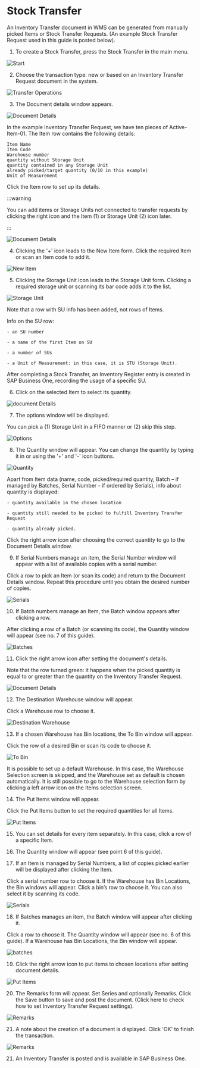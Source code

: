 # Stock Transfer

An Inventory Transfer document in WMS can be generated from manually picked Items or Stock Transfer Requests. (An example Stock Transfer Request used in this guide is posted below).

1. To create a Stock Transfer, press the Stock Transfer in the main menu.

  ![Start](./media/WMS-StockTransfer.png)

2. Choose the transaction type: new or based on an Inventory Transfer Request document in the system.

  ![Transfer Operations](./media/TransferOperations.png)

3. The Document details window appears.

  ![Document Details](./media/StockTransReq.png)

  In the example Inventory Transfer Request, we have ten pieces of Active-Item-01. The Item row contains the following details:

    Item Name
    Item Code
    Warehouse number
    quantity without Storage Unit
    quantity contained in any Storage Unit
    already picked/target quantity (0/10 in this example)
    Unit of Measurement

  Click the Item row to set up its details.

  :::warning

  You can add items or Storage Units not connected to transfer requests by clicking the right icon and the Item (1) or Storage Unit (2) icon later.

  :::

  ![Document Details](./media/StockTransReq2.png)

4. Clicking the '+' icon leads to the New Item form. Click the required Item or scan an Item code to add it.

  ![New Item](./media/NewItem-02.png)

5. Clicking the Storage Unit icon leads to the Storage Unit form. Clicking a required storage unit or scanning its bar code adds it to the list.

  ![Storage Unit](./media/StockTrans_SU.png)

  Note that a row with SU info has been added, not rows of Items.

  Info on the SU row:

    - an SU number

    - a name of the first Item on SU

    - a number of SUs

    - a Unit of Measurement: in this case, it is STU (Storage Unit).

  After completing a Stock Transfer, an Inventory Register entry is created in SAP Business One, recording the usage of a specific SU.

6. Click on the selected Item to select its quantity.

  ![document Details](./media/DocDet.png)

7. The options window will be displayed.

  You can pick a (1) Storage Unit in a FIFO manner or (2) skip this step.

  ![Options](./media/Options_mark.png)

8. The Quantity window will appear. You can change the quantity by typing it in or using the '+' and '-' icon buttons.

  ![Quantity](./media/Quantity.png)

  Apart from Item data (name, code, picked/required quantity, Batch – if managed by Batches, Serial Number - if ordered by Serials), info about quantity is displayed:

    - quantity available in the chosen location

    - quantity still needed to be picked to fulfill Inventory Transfer Request

    - quantity already picked.

  Click the right arrow icon after choosing the correct quantity to go to the Document Details window.

9. If Serial Numbers manage an item, the Serial Number window will appear with a list of available copies with a serial number.

  Click a row to pick an Item (or scan its code) and return to the Document Details window. Repeat this procedure until you obtain the desired number of copies.

  ![Serials](./media/Serials.png)

10. If Batch numbers manage an Item, the Batch window appears after clicking a row.

  After clicking a row of a Batch (or scanning its code), the Quantity window will appear (see no. 7 of this guide).

  ![Batches](./media/Batches.png)

11. Click the right arrow icon after setting the document's details.

  Note that the row turned green: it happens when the picked quantity is equal to or greater than the quantity on the Inventory Transfer Request.

  ![Document Details](./media/DocDet_Green.png)

12. The Destination Warehouse window will appear.

  Click a Warehouse row to choose it.

  ![Destination Warehouse](./media/DestinationWarehouse.png)

13. If a chosen Warehouse has Bin locations, the To Bin window will appear.

  Click the row of a desired Bin or scan its code to choose it.

  ![To Bin](./media/ToBin.png)

  It is possible to set up a default Warehouse. In this case, the Warehouse Selection screen is skipped, and the Warehouse set as default is chosen automatically. It is still possible to go to the Warehouse selection form by clicking a left arrow icon on the Items selection screen.

14. The Put Items window will appear.

  Click the Put Items button to set the required quantities for all Items.

  ![Put Items](./media/PutItems.png)

15. You can set details for every item separately. In this case, click a row of a specific Item.

16. The Quantity window will appear (see point 6 of this guide).

17. If an Item is managed by Serial Numbers, a list of copies picked earlier will be displayed after clicking the Item.

  Click a serial number row to choose it. If the Warehouse has Bin Locations, the Bin windows will appear. Click a bin’s row to choose it. You can also select it by scanning its code.

  ![Serials](./media/SerToBin.png)

18. If Batches manages an item, the Batch window will appear after clicking it.

Click a row to choose it. The Quantity window will appear (see no. 6 of this guide). If a Warehouse has Bin Locations, the Bin window will appear.

  ![batches](./media/BatToBin.png)

19. Click the right arrow icon to put items to chosen locations after setting document details.

  ![Put Items](./media/PutItems.png)

20. The Remarks form will appear. Set Series and optionally Remarks. Click the Save button to save and post the document. (Click here to check how to set Inventory Transfer Request settings).

  ![Remarks](./media/Remarks_InvTrans.png)

21. A note about the creation of a document is displayed. Click 'OK' to finish the transaction.

  ![Remarks](./media/Saved.png)

21. An Inventory Transfer is posted and is available in SAP Business One.

